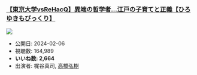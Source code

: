 ### [【東京大学vsReHacQ】異端の哲学者…江戸の子育てと正義【ひろゆきもびっくり】](https://www.youtube.com/watch?v=i2YSiBe7Z6M)
[![](https://img.youtube.com/vi/i2YSiBe7Z6M/sddefault.jpg)](https://www.youtube.com/watch?v=i2YSiBe7Z6M)
-   公開日: 2024-02-06
-   視聴数: 164,989
-   **いいね数: 2,664**
-   出演者: 梶谷真司, [高橋弘樹](/rehacq_fan/people/高橋弘樹 "wikilink")
